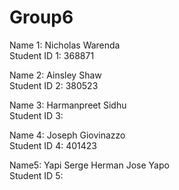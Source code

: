 # Group6
Name 1: Nicholas Warenda <br>
Student ID 1: 368871 <br>

Name 2: Ainsley Shaw <br>
Student ID 2: 380523 <br>

Name 3: Harmanpreet Sidhu <br>
Student ID 3:  <br>

Name 4: Joseph Giovinazzo <br>
Student ID 4: 401423 <br>

Name5: Yapi Serge Herman Jose Yapo <br>
Student ID 5:  <br>

